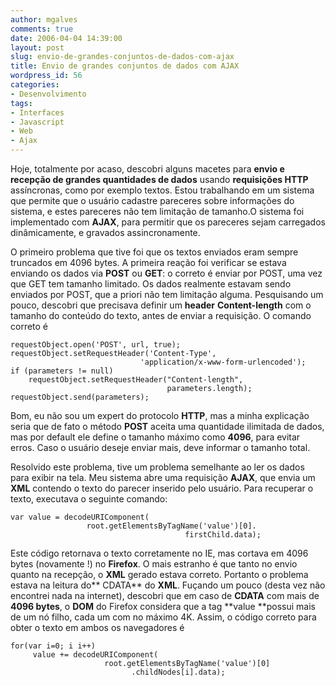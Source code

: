 ```yaml
---
author: mgalves
comments: true
date: 2006-04-04 14:39:00
layout: post
slug: envio-de-grandes-conjuntos-de-dados-com-ajax
title: Envio de grandes conjuntos de dados com AJAX
wordpress_id: 56
categories:
- Desenvolvimento
tags:
- Interfaces
- Javascript
- Web
- Ajax
---
```


Hoje, totalmente por acaso, descobri alguns macetes para **envio e recepção de grandes quantidades de dados** usando **requisições HTTP** assíncronas, como por exemplo textos. Estou trabalhando em um sistema que permite que o usuário cadastre pareceres sobre informações do sistema, e estes pareceres não tem limitação de tamanho.O sistema foi implementado com **AJAX**, para permitir que os pareceres sejam carregados dinâmicamente, e gravados assincronamente.

O primeiro problema que tive foi que os textos enviados eram sempre truncados em 4096 bytes. A primeira reação foi verificar se estava enviando os dados via **POST** ou **GET**: o correto é enviar por POST, uma vez que GET tem tamanho limitado. Os dados realmente estavam sendo enviados por POST, que a priori não tem limitação alguma. Pesquisando um pouco, descobri que precisava definir um **header** **Content-length** com o tamanho do conteúdo do texto, antes de enviar a requisição. O comando correto é

    
    requestObject.open('POST', url, true);
    requestObject.setRequestHeader('Content-Type',
                                 'application/x-www-form-urlencoded');
    if (parameters != null)
        requestObject.setRequestHeader("Content-length",
                                       parameters.length);
    requestObject.send(parameters);


Bom, eu não sou um expert do protocolo **HTTP**, mas a minha explicação seria que de fato o método **POST** aceita uma quantidade ilimitada de dados, mas por default ele define o tamanho máximo como **4096**, para evitar erros. Caso o usuário deseje enviar mais, deve informar o tamanho total.

Resolvido este problema, tive um problema semelhante ao ler os dados para exibir na tela. Meu sistema abre uma requisição **AJAX**, que envia um **XML** contendo o texto do parecer inserido pelo usuário. Para recuperar o texto, executava o seguinte comando:

    
    
    var value = decodeURIComponent(
                     root.getElementsByTagName('value')[0].
                                           firstChild.data);


Este código retornava o texto corretamente no IE, mas cortava em 4096 bytes (novamente !) no **Firefox**. O mais estranho é que tanto no envio quanto na recepção, o **XML** gerado estava correto. Portanto o problema estava na leitura do** CDATA** do **XML**. Fuçando um pouco (desta vez não encontrei nada na internet), descobri que em caso de **CDATA** com mais de **4096 bytes**, o **DOM** do Firefox considera que a tag **value **possui mais de um nó filho, cada um com no máximo 4K. Assim, o código correto para obter o texto em ambos os navegadores é

    
    for(var i=0; i i++)
         value += decodeURIComponent(
                         root.getElementsByTagName('value')[0]
                               .childNodes[i].data);
